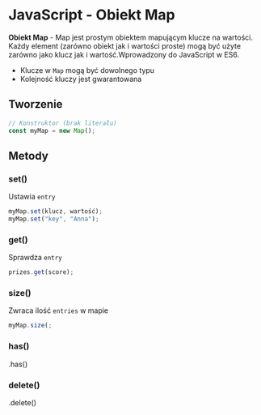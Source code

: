# JavaScript - Obiekt Map

**Obiekt Map** - Map jest prostym obiektem mapującym klucze na wartości. Każdy element (zarówno obiekt jak i wartości proste) mogą być użyte zarówno jako klucz jak i wartość.Wprowadzony do JavaScript w ES6.

- Klucze w `Map` mogą być dowolnego typu
- Kolejność kluczy jest gwarantowana

## Tworzenie

```javascript
// Konstruktor (brak literału)
const myMap = new Map();
```

## Metody

### set()

Ustawia `entry`

```javascript
myMap.set(klucz, wartość);
myMap.set("key", "Anna");
```

### get()

Sprawdza `entry`

```javascript
prizes.get(score);
```

### size()

Zwraca ilość `entries` w mapie

```javascript
myMap.size(;
```

### has()

.has()

### delete()

.delete()
